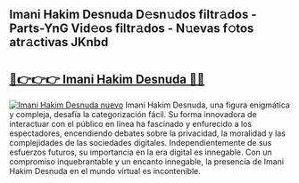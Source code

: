 ## Imani Hakim Desnuda D𝚎sn𝚞dos filtr𝚊dos - Parts-YnG Vid𝚎os filtr𝚊dos - N𝚞evas f𝚘tos atr𝚊ctivas JKnbd

# <h2><a href="http://mb0ufs.tromn.icu/?c=Imani+Hakim+Desnuda">🔗👉👉👉 Imani Hakim Desnuda 🔗🔗</a></h2>

[![Imani Hakim Desnuda nuevo](https://i.imgur.com/pEAQMta.gif)](http://mb0ufs.tromn.icu/?c=Imani+Hakim+Desnuda)
Imani Hakim Desnuda, una figura enigmática y compleja, desafía la categorización fácil. Su forma innovadora de interactuar con el público en línea ha fascinado y enfurecido a los espectadores, encendiendo debates sobre la privacidad, la moralidad y las complejidades de las sociedades digitales. Independientemente de sus esfuerzos futuros, su importancia en la era digital es innegable. Con un compromiso inquebrantable y un encanto innegable, la presencia de Imani Hakim Desnuda en el mundo virtual es incontenible.
